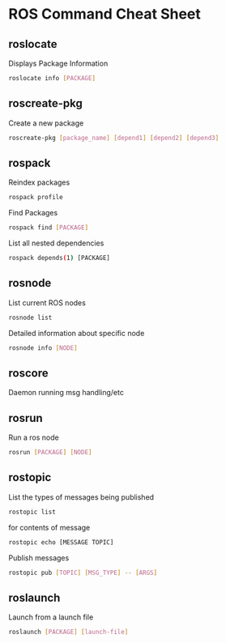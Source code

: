 # ROS Command Cheat Sheet #

## roslocate ##

Displays Package Information

```bash
roslocate info [PACKAGE]
```

## roscreate-pkg ##

Create a new package

```bash
roscreate-pkg [package_name] [depend1] [depend2] [depend3]
```

## rospack ##

Reindex packages

```bash
rospack profile
```

Find Packages

```bash
rospack find [PACKAGE]
```

List all nested dependencies

```bash
rospack depends(1) [PACKAGE]
```

## rosnode ##

List current ROS nodes

```bash
rosnode list
```

Detailed information about specific node

```bash
rosnode info [NODE]
```

## roscore ##

Daemon running msg handling/etc

## rosrun ##

Run a ros node

```bash
rosrun [PACKAGE] [NODE]
```

## rostopic ##

List the types of messages being published

```bash
rostopic list
```

for contents of message

```bash
rostopic echo [MESSAGE TOPIC]
```

Publish messages

```bash
rostopic pub [TOPIC] [MSG_TYPE] -- [ARGS]
```

## roslaunch ##

Launch from a launch file

```bash
roslaunch [PACKAGE] [launch-file]
```
